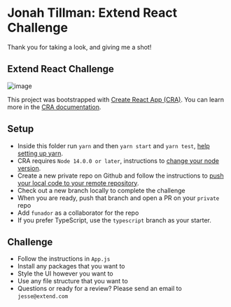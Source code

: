 # Jonah Tillman: Extend React Challenge

Thank you for taking a look, and giving me a shot!

## Extend React Challenge

![image](https://user-images.githubusercontent.com/112627/133835983-d6f6d2e8-4859-4ff5-aa82-ce6bac62c069.png)

This project was bootstrapped with [Create React App (CRA)](https://github.com/facebook/create-react-app). You can learn more in the [CRA documentation](https://facebook.github.io/create-react-app/docs/getting-started).

## Setup

- Inside this folder run `yarn` and then `yarn start` and `yarn test`, [help setting up yarn](https://classic.yarnpkg.com/en/docs/install).
- CRA requires `Node 14.0.0 or later`, instructions to [change your node version](https://stackoverflow.com/questions/53785383/how-to-change-node-version-with-nvm/53785482).
- Create a new private repo on Github and follow the instructions to [push your local code to your remote repository](https://docs.github.com/en/get-started/using-git/pushing-commits-to-a-remote-repository).
- Check out a new branch locally to complete the challenge
- When you are ready, push that branch and open a PR on your `private` repo
- Add `funador` as a collaborator for the repo
- If you prefer TypeScript, use the `typescript` branch as your starter.

## Challenge

- Follow the instructions in `App.js`
- Install any packages that you want to
- Style the UI however you want to
- Use any file structure that you want to
- Questions or ready for a review? Please send an email to `jesse@extend.com`
